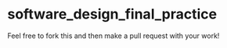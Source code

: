 # software_design_final_practice

Feel free to fork this and then make a pull request with your work!
